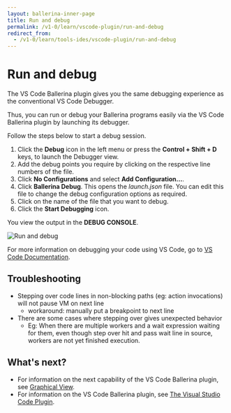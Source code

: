 ```yaml
---
layout: ballerina-inner-page
title: Run and debug
permalink: /v1-0/learn/vscode-plugin/run-and-debug
redirect_from:
  - /v1-0/learn/tools-ides/vscode-plugin/run-and-debug
---
```


# Run and debug

The VS Code Ballerina plugin gives you the  same debugging experience as the conventional VS Code Debugger.

Thus, you can run or debug your Ballerina programs easily via the VS Code Ballerina plugin by launching its debugger. 

Follow the steps below to start a 
debug session. 

1. Click the **Debug** icon in the left menu or press the **Control + Shift + D** keys, to launch the Debugger view.
2. Add the debug points you require by clicking on the respective line numbers of the file.
3. Click **No Configurations** and select **Add Configuration...**. 
4. Click **Ballerina Debug**. This opens the *launch.json* file. You can edit this file to change the debug configuration options as required.
5. Click on the name of the file that you want to debug.
6. Click the **Start Debugging** icon.

You view the output in the **DEBUG CONSOLE**.

![Run and debug](/v1-0/learn/images/run-and-debug.gif)

For more information on debugging your code using VS Code, go to [VS Code Documentation](https://code.visualstudio.com/docs/editor/debugging).

## Troubleshooting
- Stepping over code lines in non-blocking paths (eg: action invocations) will not pause VM on next line
    - workaround: manually put a breakpoint to next line
- There are some cases where stepping over gives unexpected behavior
    - Eg: When there are multiple workers and a wait expression waiting for them, even though step over hit and pass wait line in source, workers are not yet finished execution.

## What's next?

 - For information on the next capability of the VS Code Ballerina plugin, see [Graphical View](/v1-0/learn/tools-ides//vscode-plugin/graphical-editor).
 - For information on the VS Code Ballerina plugin, see [The Visual Studio Code Plugin](/v1-0/learn/tools-ides/vscode-plugin).


